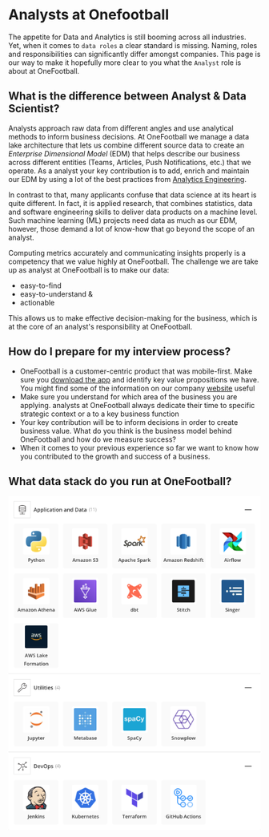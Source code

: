 # Analysts at Onefootball

The appetite for Data and Analytics is still booming across all industries. Yet, when it comes to `data roles` a clear standard is missing. Naming, roles and responsibilities can significantly differ amongst companies. This page is our way to make it hopefully more clear to you what the `Analyst` role is about at OneFootball.

## What is the difference between Analyst & Data Scientist?

Analysts approach raw data from different angles and use analytical methods to inform business decisions. At OneFootball we manage a data lake architecture that lets us combine different source data to create an *Enterprise Dimensional Model* (EDM) that helps describe our business across different entities (Teams, Articles, Push Notifications, etc.) that we operate. As a analyst your key contribution is to add, enrich and maintain our EDM by using a lot of the best practices from [Analytics Engineering](https://blog.getdbt.com/building-a-mature-analytics-workflow/).

In contrast to that, many applicants confuse that data science at its heart is quite different. In fact, it is applied research, that combines statistics, data and software engineering skills to deliver data products on a machine level. Such machine learning (ML) projects need data as much as our EDM, however, those demand a lot of know-how that go beyond the scope of an analyst.

Computing metrics accurately and communicating insights properly is a competency that we value highly at OneFootball. The challenge we are take up as analyst at OneFootball is to make our data:

* easy-to-find
* easy-to-understand &
* actionable

This allows us to make effective decision-making for the business, which is at the core of an analyst's responsibility at OneFootball. 

## How do I prepare for my interview process?

* OneFootball is a customer-centric product that was mobile-first. Make sure you [download the app](https://app.adjust.com/w5wy2cu_c6h01fk?campaign=data-analyst) and identify key value propositions we have. You might find some of the information on our company [website](https://company.onefootball.com/about) useful
* Make sure you understand for which area of the business you are applying. analysts at OneFootball always dedicate their time to specific strategic context or a to a key business function
* Your key contribution will be to inform decisions in order to create business value. What do you think is the business model behind OneFootball and how do we measure success? 
* When it comes to your previous experience so far we want to know how you contributed to the growth and success of a business.

## What data stack do you run at OneFootball?

[![DataStack](img/data-insights-stackshare.png)](https://stackshare.io/onefootball/data-and-insights#stack)
